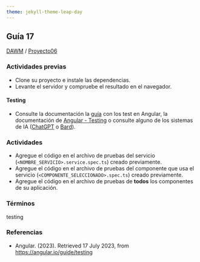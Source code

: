 ```yaml
---
theme: jekyll-theme-leap-day
---
```


## Guía 17

[DAWM](/DAWM/) / [Proyecto06](/DAWM/proyectos/2023/proyecto06)

### Actividades previas

* Clone su proyecto e instale las dependencias.
* Levante el servidor y compruebe el resultado en el navegador.

#### Testing

* Consulte la documentación la [guía](recursos/TestAngularV2.pdf) con los test en Angular, la documentación de [Angular - Testing](https://angular.io/guide/testing) o consulte alguno de los sistemas de IA ([ChatGPT](https://chat.openai.com/) o [Bard](https://bard.google.com/)).

### Actividades

* Agregue el código en el archivo de pruebas del servicio (`<NOMBRE_SERVICIO>.service.spec.ts`) creado previamente.
* Agregue el código en el archivo de pruebas del componente que usa el servicio (`<COMPONENTE_SELECCIONADO>.spec.ts`) creado previamente.
* Agregue el código en el archivo de pruebas de **todos** los componentes de su aplicación.

### Términos

testing

### Referencias

*  Angular. (2023). Retrieved 17 July 2023, from https://angular.io/guide/testing